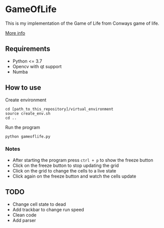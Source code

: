 # GameOfLife
This is my implementation of the Game of Life from Conways game of life.

[More info](https://en.wikipedia.org/wiki/Conway%27s_Game_of_Life)

## Requirements
  - Python <= 3.7
  - Opencv with qt support
  - Numba

## How to use
  Create environment
  
    cd [path_to_this_repository]/virtual_environment
    source create_env.sh  
    cd ..

  Run the program
  
    python gameoflife.py
    
### Notes
  * After starting the program press `ctrl + p` to show the freeze button
  * Click on the freeze button to stop updating the grid
  * Click on the grid to change the cells to a live state
  * Click again on the freeze button and watch the cells update



## TODO
  * Change cell state to dead
  * Add trackbar to change run speed
  * Clean code
  * Add parser

